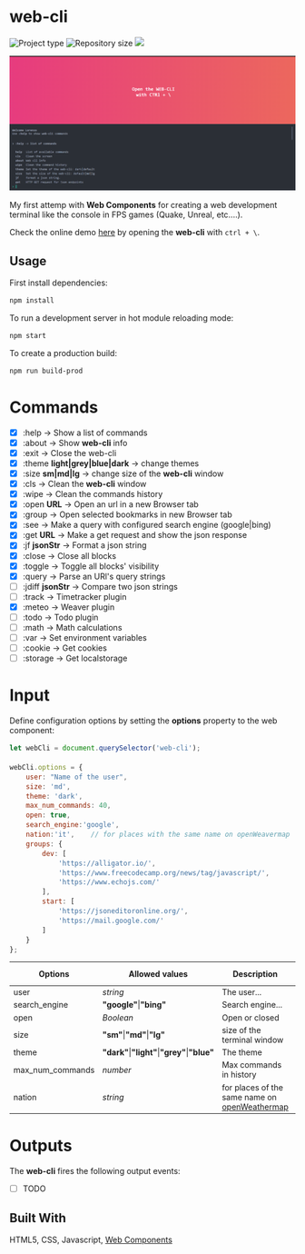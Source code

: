 # web-cli
![](https://img.shields.io/badge/type-JS_Library-brightgreen.svg "Project type")
![](https://img.shields.io/github/repo-size/LorenzoCorbella74/web-cli "Repository size")
![](https://img.shields.io/github/package-json/v/LorenzoCorbella74/web-cli)

![IMG](demo/web-cli.PNG)

My first attemp with __Web Components__ for creating a web development terminal like the console in FPS games (Quake, Unreal, etc....). 

Check the online demo [here](https://blissful-williams-cd0fdc.netlify.app/) by opening the __web-cli__ with   `ctrl + \`.

## Usage
First install dependencies:

```sh
npm install
```

To run a development server in hot module reloading mode:

```sh
npm start
```

To create a production build:

```sh
npm run build-prod
```

# Commands
- [x] :help  -> Show a list of commands
- [x] :about -> Show **web-cli** info
- [x] :exit  -> Close the web-cli
- [x] :theme __light|grey|blue|dark__ -> change themes 
- [x] :size __sm|md|lg__ -> change size of the **web-cli** window
- [x] :cls   -> Clean the **web-cli** window
- [x] :wipe  -> Clean the commands history
- [x] :open __URL__ -> Open an url in a new Browser tab
- [x] :group  -> Open selected bookmarks in new Browser tab
- [x] :see   -> Make a query with configured search engine (google|bing)
- [x] :get __URL__ -> Make a get request and show the json response
- [x] :jf __jsonStr__ -> Format a json string
- [x] :close  -> Close all blocks
- [x] :toggle  -> Toggle all blocks' visibility
- [x] :query  -> Parse an URl's query strings
- [ ] :jdiff __jsonStr__ -> Compare two json strings
- [ ] :track  -> Timetracker plugin
- [x] :meteo -> Weaver plugin
- [ ] :todo   -> Todo plugin
- [ ] :math   -> Math calculations
- [ ] :var    -> Set environment variables
- [ ] :cookie -> Get cookies
- [ ] :storage -> Get localstorage

# Input
Define configuration options by setting the **options** property to the web component:
```js
let webCli = document.querySelector('web-cli');

webCli.options = {
    user: "Name of the user",
    size: 'md',
    theme: 'dark',
    max_num_commands: 40,
    open: true,
    search_engine:'google',
    nation:'it',    // for places with the same name on openWeavermap
    groups: {
        dev: [
            'https://alligator.io/',
            'https://www.freecodecamp.org/news/tag/javascript/',
            'https://www.echojs.com/'
        ],
        start: [
            'https://jsoneditoronline.org/',
            'https://mail.google.com/'
        ]
    }
};
```

| Options | Allowed values | Description | Defaut value |
| ------- | -------------- | ----------- | ------------ |
| user | *string* | The user... | **"user"** |
| search_engine | **"google"**&#124;**"bing"** | Search engine... | **"google"** |
| open | *Boolean* | Open or closed | **"false"** |
| size | **"sm"**&#124;**"md"**&#124;**"lg"** | size of the terminal window |**"default"** |
| theme | **"dark"**&#124;**"light"**&#124;**"grey"**&#124;**"blue"** | The theme | **"light"** |
| max_num_commands | *number* | Max commands in history | **"50"** |
| nation | *string* | for places of the same name on [openWeathermap](https://openweathermap.org/api) | **"it"** |

# Outputs
The **web-cli** fires the following output events:
- [ ] TODO

## Built With
HTML5, CSS, Javascript, [Web Components](https://developer.mozilla.org/it/docs/Web/Web_Components)


